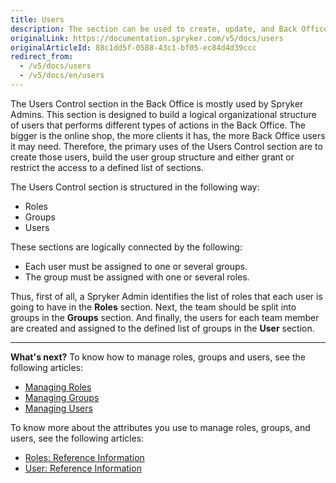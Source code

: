 ```yaml
---
title: Users
description: The section can be used to create, update, and Back Office users, user groups and roles in the Back Office.
originalLink: https://documentation.spryker.com/v5/docs/users
originalArticleId: 88c1dd5f-0588-43c1-bf05-ec84d4d39ccc
redirect_from:
  - /v5/docs/users
  - /v5/docs/en/users
---
```


The Users Control section in the Back Office is mostly used by Spryker Admins.
This section is designed to build a logical organizational structure of users that performs different types of actions in the Back Office.
The bigger is the online shop, the more clients it has, the more Back Office users it may need. Therefore, the primary uses of the Users Control section are to create those users, build the user group structure and either grant or restrict the access to a defined list of sections. 
 

The Users Control section is structured in the following way:
* Roles 
* Groups
* Users

These sections are logically connected by the following:
* Each user must be assigned to one or several groups.
* The group must be assigned with one or several roles.

Thus, first of all, a Spryker Admin identifies the list of roles that each user is going to have in the **Roles** section. Next, the team should be split into groups in the **Groups** section. And finally, the users for each team member are created and assigned to the defined list of groups in the **User** section.

***
**What's next?**
To know how to manage roles, groups and users, see the following articles:
* [Managing Roles](/docs/scos/user/user-guides/{{page.version}}/back-office-user-guide/users/roles-groups-and-users/managing-roles.html)
* [Managing Groups](/docs/scos/user/user-guides/{{page.version}}/back-office-user-guide/users/roles-groups-and-users/managing-groups.html)
* [Managing Users](/docs/scos/user/user-guides/{{page.version}}/back-office-user-guide/users/roles-groups-and-users/managing-users.html)

To know more about the attributes you use to manage roles, groups, and users, see the following articles:
* [Roles: Reference Information](/docs/scos/user/user-guides/{{page.version}}/back-office-user-guide/users/roles-groups-and-users/references/roles-reference-information.html)
* [User: Reference Information](/docs/scos/user/user-guides/{{page.version}}/back-office-user-guide/users/roles-groups-and-users/references/user-reference-information.html)
